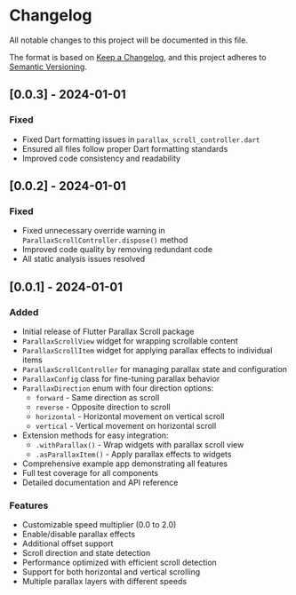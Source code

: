 # Changelog

All notable changes to this project will be documented in this file.

The format is based on [Keep a Changelog](https://keepachangelog.com/en/1.0.0/),
and this project adheres to [Semantic Versioning](https://semver.org/spec/v2.0.0.html).

## [0.0.3] - 2024-01-01

### Fixed
- Fixed Dart formatting issues in `parallax_scroll_controller.dart`
- Ensured all files follow proper Dart formatting standards
- Improved code consistency and readability

## [0.0.2] - 2024-01-01

### Fixed
- Fixed unnecessary override warning in `ParallaxScrollController.dispose()` method
- Improved code quality by removing redundant code
- All static analysis issues resolved

## [0.0.1] - 2024-01-01

### Added
- Initial release of Flutter Parallax Scroll package
- `ParallaxScrollView` widget for wrapping scrollable content
- `ParallaxScrollItem` widget for applying parallax effects to individual items
- `ParallaxScrollController` for managing parallax state and configuration
- `ParallaxConfig` class for fine-tuning parallax behavior
- `ParallaxDirection` enum with four direction options:
  - `forward` - Same direction as scroll
  - `reverse` - Opposite direction to scroll
  - `horizontal` - Horizontal movement on vertical scroll
  - `vertical` - Vertical movement on horizontal scroll
- Extension methods for easy integration:
  - `.withParallax()` - Wrap widgets with parallax scroll view
  - `.asParallaxItem()` - Apply parallax effects to widgets
- Comprehensive example app demonstrating all features
- Full test coverage for all components
- Detailed documentation and API reference

### Features
- Customizable speed multiplier (0.0 to 2.0)
- Enable/disable parallax effects
- Additional offset support
- Scroll direction and state detection
- Performance optimized with efficient scroll detection
- Support for both horizontal and vertical scrolling
- Multiple parallax layers with different speeds 